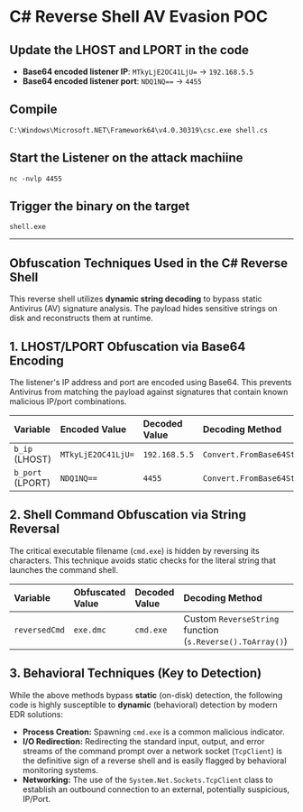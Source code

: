 # C# Reverse Shell AV Evasion POC

## Update the LHOST and LPORT in the code
- **Base64 encoded listener IP**: `MTkyLjE2OC41LjU=` → `192.168.5.5`
- **Base64 encoded listener port**: `NDQ1NQ==` → `4455`

## Compile

`C:\Windows\Microsoft.NET\Framework64\v4.0.30319\csc.exe shell.cs`


## Start the Listener on the attack machiine

`nc -nvlp 4455`


## Trigger the binary on the target

`shell.exe`

---

## Obfuscation Techniques Used in the C# Reverse Shell 

This reverse shell utilizes **dynamic string decoding** to bypass static Antivirus (AV) signature analysis. The payload hides sensitive strings on disk and reconstructs them at runtime.


## 1. LHOST/LPORT Obfuscation via Base64 Encoding

The listener's IP address and port are encoded using Base64. This prevents Antivirus from matching the payload against signatures that contain known malicious IP/port combinations.

| Variable | Encoded Value | Decoded Value | Decoding Method |
| :--- | :--- | :--- | :--- |
| `b_ip` (LHOST) | `MTkyLjE2OC41LjU=` | `192.168.5.5` | `Convert.FromBase64String` |
| `b_port` (LPORT) | `NDQ1NQ==` | `4455` | `Convert.FromBase64String` |



## 2. Shell Command Obfuscation via String Reversal

The critical executable filename (`cmd.exe`) is hidden by reversing its characters. This technique avoids static checks for the literal string that launches the command shell.

| Variable | Obfuscated Value | Decoded Value | Decoding Method |
| :--- | :--- | :--- | :--- |
| `reversedCmd` | `exe.dmc` | `cmd.exe` | Custom `ReverseString` function (`s.Reverse().ToArray()`) |



## 3. Behavioral Techniques (Key to Detection)

While the above methods bypass **static** (on-disk) detection, the following code is highly susceptible to **dynamic** (behavioral) detection by modern EDR solutions:

* **Process Creation:** Spawning `cmd.exe` is a common malicious indicator.
* **I/O Redirection:** Redirecting the standard input, output, and error streams of the command prompt over a network socket (`TcpClient`) is the definitive sign of a reverse shell and is easily flagged by behavioral monitoring systems.
* **Networking:** The use of the `System.Net.Sockets.TcpClient` class to establish an outbound connection to an external, potentially suspicious, IP/Port.
